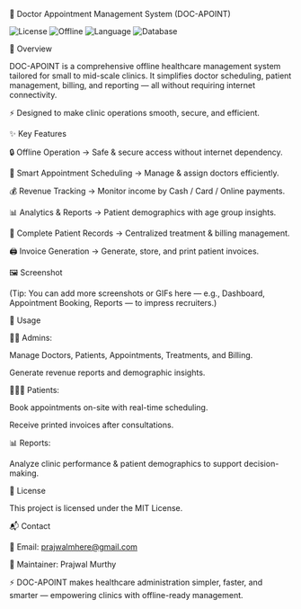 🏥 Doctor Appointment Management System (DOC-APOINT)

![License](https://img.shields.io/badge/License-MIT-green.svg) ![Offline](https://img.shields.io/badge/Offline-Compatible-blue.svg) ![Language](https://img.shields.io/badge/Language-VB.NET-orange.svg) ![Database](https://img.shields.io/badge/Database-SSMS-blueviolet.svg)


📖 Overview

DOC-APOINT is a comprehensive offline healthcare management system tailored for small to mid-scale clinics.
It simplifies doctor scheduling, patient management, billing, and reporting — all without requiring internet connectivity.

⚡ Designed to make clinic operations smooth, secure, and efficient.

✨ Key Features

🔒 Offline Operation → Safe & secure access without internet dependency.

📅 Smart Appointment Scheduling → Manage & assign doctors efficiently.

💰 Revenue Tracking → Monitor income by Cash / Card / Online payments.

📊 Analytics & Reports → Patient demographics with age group insights.

🏥 Complete Patient Records → Centralized treatment & billing management.

🖨️ Invoice Generation → Generate, store, and print patient invoices.

🖼️ Screenshot

(Tip: You can add more screenshots or GIFs here — e.g., Dashboard, Appointment Booking, Reports — to impress recruiters.)

🚀 Usage

👨‍⚕️ Admins:

Manage Doctors, Patients, Appointments, Treatments, and Billing.

Generate revenue reports and demographic insights.

🧑‍🤝‍🧑 Patients:

Book appointments on-site with real-time scheduling.

Receive printed invoices after consultations.

📊 Reports:

Analyze clinic performance & patient demographics to support decision-making.

📜 License

This project is licensed under the MIT License.

📬 Contact

📧 Email: prajwalmhere@gmail.com

👤 Maintainer: Prajwal Murthy

⚡ DOC-APOINT makes healthcare administration simpler, faster, and smarter — empowering clinics with offline-ready management.
